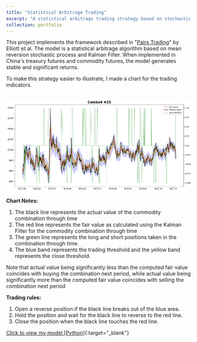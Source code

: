 ```yaml
---
title: "Statistical Arbitrage Trading"
excerpt: "A statistical arbitrage trading strategy based on stochastic spread model. <br/><img src='/images/TradingRule.png' style='zoom:60%'>"
collection: portfolio
---
```



This project implements the framework described in "[Pairs Trading](http://stat.wharton.upenn.edu/~steele/Courses/434/434Context/PairsTrading/PairsTradingQFin05.pdf)" by Elliott et al.
The model is a statistical arbitrage algorithm based on mean reversion stochastic process and Kalman Filter. When implemented in China's treasury futures and commodity futures, the model generates stable and significant returns.


To make this strategy easier to illustrate, I made a chart for the trading indicators.

<br/><img src='/images/TradingRule.png' style='zoom:80%'>

**Chart Notes:** 
1. The black line represents the actual value of the commodity combination through time
2. The red line represents the fair value as calculated using the Kalman Filter for the commodity combination through time
3. The green line represents the long and short positions taken in the combination through time.
4. The blue band represents the trading threshold and the yellow band represents the close threshold.

Note that actual value being significantly less than the computed fair value coincides with buying the combination next period, while actual value being significantly more than the computed fair value coincides with selling the combination next period

**Trading rules:** 
1. Open a reverse position if the black line breaks out of the blue area.
2. Hold the position and wait for the black line to reverse to the red line.
3. Close the position when the black line touches the red line.


[Click to view my model [Python]](https://github.com/HoagieT/Stochastic-Spread-Trading){:target="_blank"}

